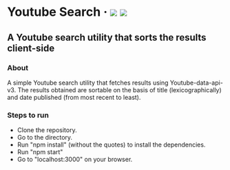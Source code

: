 # Youtube Search   &middot;   ![](https://img.shields.io/npm/v/npm.svg) ![](https://img.shields.io/node/v/@stdlib/stdlib/latest.svg?registry_uri=https%3A%2F%2Fregistry.npmjs.com)
## A Youtube search utility that sorts the results client-side

### About
A simple Youtube search utility that fetches results using Youtube-data-api-v3. The results obtained are sortable on the basis of title (lexicographically) and date published (from most recent to least).

### Steps to run
 - Clone the repository.
 - Go to the directory.
 - Run "npm install" (without the quotes) to install the dependencies.
 - Run "npm start"
 - Go to "localhost:3000" on your browser.
